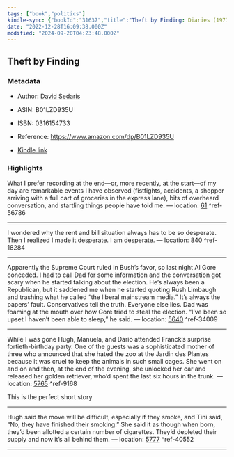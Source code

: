 ```yaml
---
tags: ["book","politics"]
kindle-sync: {"bookId":"31637","title":"Theft by Finding: Diaries (1977-2002)","author":"David Sedaris","asin":"B01LZD935U","lastAnnotatedDate":"2018-08-13","bookImageUrl":"https://m.media-amazon.com/images/I/81cRysFkH-L._SY160.jpg","highlightsCount":5}
date: "2022-12-28T16:09:38.000Z"
modified: "2024-09-20T04:23:48.000Z"
---
```

## Theft by Finding
### Metadata

* Author: [David Sedaris](https://www.amazon.com/David-Sedaris/e/B000AQ3YUW/ref=dp_byline_cont_ebooks_1)

* ASIN: B01LZD935U

* ISBN: 0316154733

* Reference: <https://www.amazon.com/dp/B01LZD935U>

* [Kindle link](kindle://book?action=open&asin=B01LZD935U)

### Highlights

What I prefer recording at the end—or, more recently, at the start—of my day are remarkable events I have observed (fistfights, accidents, a shopper arriving with a full cart of groceries in the express lane), bits of overheard conversation, and startling things people have told me. — location: [61](kindle://book?action=open&asin=B01LZD935U&location=61) ^ref-56786

---

I wondered why the rent and bill situation always has to be so desperate. Then I realized I made it desperate. I am desperate. — location: [840](kindle://book?action=open&asin=B01LZD935U&location=840) ^ref-18284

---

Apparently the Supreme Court ruled in Bush’s favor, so last night Al Gore conceded. I had to call Dad for some information and the conversation got scary when he started talking about the election. He’s always been a Republican, but it saddened me when he started quoting Rush Limbaugh and trashing what he called “the liberal mainstream media.” It’s always the papers’ fault. Conservatives tell the truth. Everyone else lies. Dad was foaming at the mouth over how Gore tried to steal the election. “I’ve been so upset I haven’t been able to sleep,” he said. — location: [5640](kindle://book?action=open&asin=B01LZD935U&location=5640) ^ref-34009

---

While I was gone Hugh, Manuela, and Dario attended Franck’s surprise fortieth-birthday party. One of the guests was a sophisticated mother of three who announced that she hated the zoo at the Jardin des Plantes because it was cruel to keep the animals in such small cages. She went on and on and then, at the end of the evening, she unlocked her car and released her golden retriever, who’d spent the last six hours in the trunk. — location: [5765](kindle://book?action=open&asin=B01LZD935U&location=5765) ^ref-9168

This is the perfect short story

---

Hugh said the move will be difficult, especially if they smoke, and Tini said, “No, they have finished their smoking.” She said it as though when born, they’d been allotted a certain number of cigarettes. They’d depleted their supply and now it’s all behind them. — location: [5777](kindle://book?action=open&asin=B01LZD935U&location=5777) ^ref-40552

---
